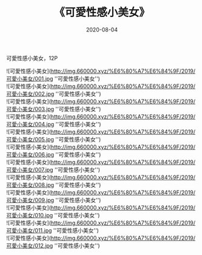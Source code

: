 ﻿---
layout: post
title:  《可愛性感小美女》
date:   2020-08-04
img: http://img.660000.xyz/%E6%80%A7%E6%84%9F/2019/可愛小美女/000.jpg
categories: [美女, 性感, 泳衣]
---

可愛性感小美女，12P

![可愛性感小美女](http://img.660000.xyz/%E6%80%A7%E6%84%9F/2019/可愛小美女/001.jpg ''可愛性感小美女'') <br>
![可愛性感小美女](http://img.660000.xyz/%E6%80%A7%E6%84%9F/2019/可愛小美女/002.jpg ''可愛性感小美女'') <br>
![可愛性感小美女](http://img.660000.xyz/%E6%80%A7%E6%84%9F/2019/可愛小美女/003.jpg ''可愛性感小美女'') <br>
![可愛性感小美女](http://img.660000.xyz/%E6%80%A7%E6%84%9F/2019/可愛小美女/004.jpg ''可愛性感小美女'') <br>
![可愛性感小美女](http://img.660000.xyz/%E6%80%A7%E6%84%9F/2019/可愛小美女/005.jpg ''可愛性感小美女'') <br>
![可愛性感小美女](http://img.660000.xyz/%E6%80%A7%E6%84%9F/2019/可愛小美女/006.jpg ''可愛性感小美女'') <br>
![可愛性感小美女](http://img.660000.xyz/%E6%80%A7%E6%84%9F/2019/可愛小美女/007.jpg ''可愛性感小美女'') <br>
![可愛性感小美女](http://img.660000.xyz/%E6%80%A7%E6%84%9F/2019/可愛小美女/008.jpg ''可愛性感小美女'') <br>
![可愛性感小美女](http://img.660000.xyz/%E6%80%A7%E6%84%9F/2019/可愛小美女/009.jpg ''可愛性感小美女'') <br>
![可愛性感小美女](http://img.660000.xyz/%E6%80%A7%E6%84%9F/2019/可愛小美女/010.jpg ''可愛性感小美女'') <br>
![可愛性感小美女](http://img.660000.xyz/%E6%80%A7%E6%84%9F/2019/可愛小美女/011.jpg ''可愛性感小美女'') <br>
![可愛性感小美女](http://img.660000.xyz/%E6%80%A7%E6%84%9F/2019/可愛小美女/012.jpg ''可愛性感小美女'') <br>

